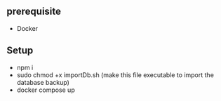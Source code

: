 ## prerequisite

- Docker

## Setup

- npm i
- sudo chmod +x importDb.sh (make this file executable to import the database backup)
- docker compose up
